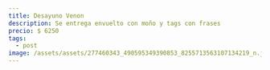 ```yaml
---
title: Desayuno Venon
description: Se entrega envuelto con moño y tags con frases
precio: $ 6250
tags:
  - post
image: /assets/assets/277460343_490595349390853_8255713563107134219_n.jpg
---
```

